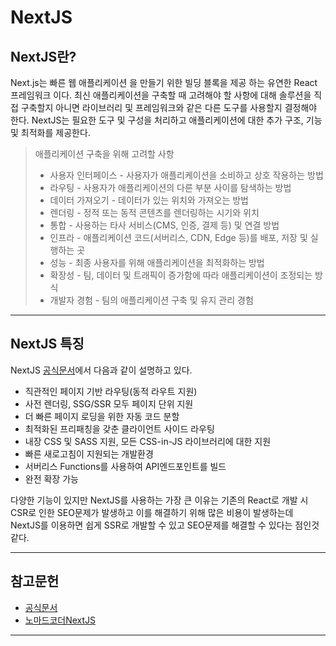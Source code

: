 # NextJS

## NextJS란?

Next.js는 빠른 웹 애플리케이션 을 만들기 위한 빌딩 블록을 제공 하는 유연한 React 프레임워크 이다.
최신 애플리케이션을 구축할 때 고려해야 할 사항에 대해 솔루션을 직접 구축할지 아니면 라이브러리 및 프레임워크와 같은 다른 도구를 사용할지 결정해야 한다.
NextJS는 필요한 도구 및 구성을 처리하고 애플리케이션에 대한 추가 구조, 기능 및 최적화를 제공한다.

> 애플리케이션 구축을 위해 고려할 사항
>
> - 사용자 인터페이스 - 사용자가 애플리케이션을 소비하고 상호 작용하는 방법
> - 라우팅 - 사용자가 애플리케이션의 다른 부분 사이를 탐색하는 방법
> - 데이터 가져오기 - 데이터가 있는 위치와 가져오는 방법
> - 렌더링 - 정적 또는 동적 콘텐츠를 렌더링하는 시기와 위치
> - 통합 - 사용하는 타사 서비스(CMS, 인증, 결제 등) 및 연결 방법
> - 인프라 - 애플리케이션 코드(서버리스, CDN, Edge 등)를 배포, 저장 및 실행하는 곳
> - 성능 - 최종 사용자를 위해 애플리케이션을 최적화하는 방법
> - 확장성 - 팀, 데이터 및 트래픽이 증가함에 따라 애플리케이션이 조정되는 방식
> - 개발자 경험 - 팀의 애플리케이션 구축 및 유지 관리 경험

---

## NextJS 특징

NextJS [공식문서](https://nextjs.org/docs/getting-started)에서 다음과 같이 설명하고 있다.

- 직관적인 페이지 기반 라우팅(동적 라우트 지원)
- 사전 렌더링, SSG/SSR 모두 페이지 단위 지원
- 더 빠른 페이지 로딩을 위한 자동 코드 분할
- 최적화된 프리패칭을 갖춘 클라이언트 사이드 라우팅
- 내장 CSS 및 SASS 지원, 모든 CSS-in-JS 라이브러리에 대한 지원
- 빠른 새로고침이 지원되는 개발환경
- 서버리스 Functions를 사용하여 API엔드포인트를 빌드
- 완전 확장 가능

다양한 기능이 있지만 NextJS를 사용하는 가장 큰 이유는 기존의 React로 개발 시 CSR로 인한 SEO문제가 발생하고 이를 해결하기 위해 많은 비용이 발생하는데 NextJS를 이용하면 쉽게 SSR로 개발할 수 있고 SEO문제를 해결할 수 있다는 점인것 같다.

---

## 참고문헌

- [공식문서](https://nextjs.org/docs/getting-started)
- [노마드코더NextJS](https://nomadcoders.co/nextjs-fundamentals/lectures/3453)

---
